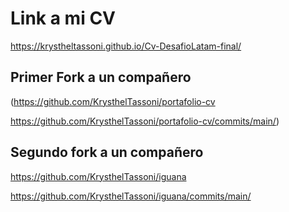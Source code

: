 # Link a mi CV

https://krystheltassoni.github.io/Cv-DesafioLatam-final/

## Primer Fork a un compañero 

(https://github.com/KrysthelTassoni/portafolio-cv



https://github.com/KrysthelTassoni/portafolio-cv/commits/main/)

## Segundo fork a un compañero

https://github.com/KrysthelTassoni/iguana


https://github.com/KrysthelTassoni/iguana/commits/main/ 

